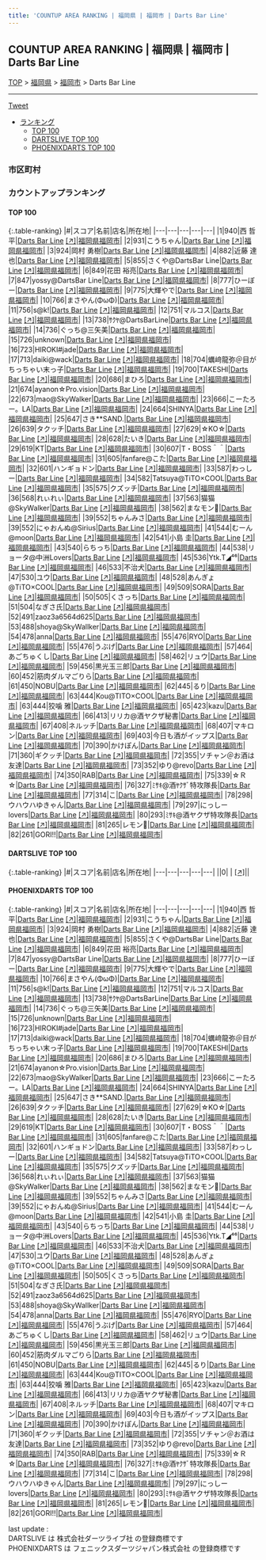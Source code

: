 ```yaml
---
title: 'COUNTUP AREA RANKING | 福岡県 | 福岡市 | Darts Bar Line'
---
```

## COUNTUP AREA RANKING | 福岡県 | 福岡市 | Darts Bar Line

[TOP](/darts/rank/) > [福岡県](/darts/rank/福岡県/) > [福岡市](/darts/rank/福岡県/福岡市/) > Darts Bar Line

___

<a href="https://twitter.com/share?ref_src=twsrc%5Etfw" data-text="COUNTUP AREA RANKING | 福岡県福岡市Darts Bar Line" class="twitter-share-button" data-hashtags="DARTSLIVE,PHOENIXDARTS,darts,ダーツ" data-show-count="false">Tweet</a>

* [ランキング](#カウントアップランキング)
    * [TOP 100](#top-100)
    * [DARTSLIVE TOP 100](#dartslive-top-100)
    * [PHOENIXDARTS TOP 100](#phoenixdarts-top-100)

### 市区町村

<ul>

</ul>

### カウントアップランキング

#### TOP 100



{:.table-ranking}
|#|スコア|名前|店名|所在地|
|---|---|---|---|---|
|1|940|<span class="rank-name-pd">西 哲平</span>|<a href="/darts/rank/shops/9472.html">Darts Bar Line</a> <a href="https://vs.phoenixdarts.com/jp/shop/shopDetailInfo/s_9472?s_seq=9472">[↗]</a>|<a href="/darts/rank/福岡県/福岡市">福岡県福岡市</a>|
|2|931|<span class="rank-name-pd">こうちゃん</span>|<a href="/darts/rank/shops/9472.html">Darts Bar Line</a> <a href="https://vs.phoenixdarts.com/jp/shop/shopDetailInfo/s_9472?s_seq=9472">[↗]</a>|<a href="/darts/rank/福岡県/福岡市">福岡県福岡市</a>|
|3|924|<span class="rank-name-pd">岡村 勇樹</span>|<a href="/darts/rank/shops/9472.html">Darts Bar Line</a> <a href="https://vs.phoenixdarts.com/jp/shop/shopDetailInfo/s_9472?s_seq=9472">[↗]</a>|<a href="/darts/rank/福岡県/福岡市">福岡県福岡市</a>|
|4|882|<span class="rank-name-pd"><span class="pro-icon-pd"></span>近藤 達也</span>|<a href="/darts/rank/shops/9472.html">Darts Bar Line</a> <a href="https://vs.phoenixdarts.com/jp/shop/shopDetailInfo/s_9472?s_seq=9472">[↗]</a>|<a href="/darts/rank/福岡県/福岡市">福岡県福岡市</a>|
|5|855|<span class="rank-name-pd">さくや@DartsBar Line</span>|<a href="/darts/rank/shops/9472.html">Darts Bar Line</a> <a href="https://vs.phoenixdarts.com/jp/shop/shopDetailInfo/s_9472?s_seq=9472">[↗]</a>|<a href="/darts/rank/福岡県/福岡市">福岡県福岡市</a>|
|6|849|<span class="rank-name-pd"><span class="pro-icon-pd"></span>花田 裕亮</span>|<a href="/darts/rank/shops/9472.html">Darts Bar Line</a> <a href="https://vs.phoenixdarts.com/jp/shop/shopDetailInfo/s_9472?s_seq=9472">[↗]</a>|<a href="/darts/rank/福岡県/福岡市">福岡県福岡市</a>|
|7|847|<span class="rank-name-pd">yossy@DartsBar Line</span>|<a href="/darts/rank/shops/9472.html">Darts Bar Line</a> <a href="https://vs.phoenixdarts.com/jp/shop/shopDetailInfo/s_9472?s_seq=9472">[↗]</a>|<a href="/darts/rank/福岡県/福岡市">福岡県福岡市</a>|
|8|777|<span class="rank-name-pd">ひーぼー</span>|<a href="/darts/rank/shops/9472.html">Darts Bar Line</a> <a href="https://vs.phoenixdarts.com/jp/shop/shopDetailInfo/s_9472?s_seq=9472">[↗]</a>|<a href="/darts/rank/福岡県/福岡市">福岡県福岡市</a>|
|9|775|<span class="rank-name-pd">大輝やで</span>|<a href="/darts/rank/shops/9472.html">Darts Bar Line</a> <a href="https://vs.phoenixdarts.com/jp/shop/shopDetailInfo/s_9472?s_seq=9472">[↗]</a>|<a href="/darts/rank/福岡県/福岡市">福岡県福岡市</a>|
|10|766|<span class="rank-name-pd">まさやん(ΦωΦ)</span>|<a href="/darts/rank/shops/9472.html">Darts Bar Line</a> <a href="https://vs.phoenixdarts.com/jp/shop/shopDetailInfo/s_9472?s_seq=9472">[↗]</a>|<a href="/darts/rank/福岡県/福岡市">福岡県福岡市</a>|
|11|756|<span class="rank-name-pd">s@k!</span>|<a href="/darts/rank/shops/9472.html">Darts Bar Line</a> <a href="https://vs.phoenixdarts.com/jp/shop/shopDetailInfo/s_9472?s_seq=9472">[↗]</a>|<a href="/darts/rank/福岡県/福岡市">福岡県福岡市</a>|
|12|751|<span class="rank-name-pd">マルコス</span>|<a href="/darts/rank/shops/9472.html">Darts Bar Line</a> <a href="https://vs.phoenixdarts.com/jp/shop/shopDetailInfo/s_9472?s_seq=9472">[↗]</a>|<a href="/darts/rank/福岡県/福岡市">福岡県福岡市</a>|
|13|738|<span class="rank-name-pd">ｻｸﾔ@DartsBarLine</span>|<a href="/darts/rank/shops/9472.html">Darts Bar Line</a> <a href="https://vs.phoenixdarts.com/jp/shop/shopDetailInfo/s_9472?s_seq=9472">[↗]</a>|<a href="/darts/rank/福岡県/福岡市">福岡県福岡市</a>|
|14|736|<span class="rank-name-pd">ぐっち@三矢美</span>|<a href="/darts/rank/shops/9472.html">Darts Bar Line</a> <a href="https://vs.phoenixdarts.com/jp/shop/shopDetailInfo/s_9472?s_seq=9472">[↗]</a>|<a href="/darts/rank/福岡県/福岡市">福岡県福岡市</a>|
|15|726|<span class="rank-name-pd">unknown</span>|<a href="/darts/rank/shops/9472.html">Darts Bar Line</a> <a href="https://vs.phoenixdarts.com/jp/shop/shopDetailInfo/s_9472?s_seq=9472">[↗]</a>|<a href="/darts/rank/福岡県/福岡市">福岡県福岡市</a>|
|16|723|<span class="rank-name-pd">HIROKI#jade</span>|<a href="/darts/rank/shops/9472.html">Darts Bar Line</a> <a href="https://vs.phoenixdarts.com/jp/shop/shopDetailInfo/s_9472?s_seq=9472">[↗]</a>|<a href="/darts/rank/福岡県/福岡市">福岡県福岡市</a>|
|17|713|<span class="rank-name-pd">daiki@wack</span>|<a href="/darts/rank/shops/9472.html">Darts Bar Line</a> <a href="https://vs.phoenixdarts.com/jp/shop/shopDetailInfo/s_9472?s_seq=9472">[↗]</a>|<a href="/darts/rank/福岡県/福岡市">福岡県福岡市</a>|
|18|704|<span class="rank-name-pd">蠣﨑龍弥＠目がちっちゃい末っ子</span>|<a href="/darts/rank/shops/9472.html">Darts Bar Line</a> <a href="https://vs.phoenixdarts.com/jp/shop/shopDetailInfo/s_9472?s_seq=9472">[↗]</a>|<a href="/darts/rank/福岡県/福岡市">福岡県福岡市</a>|
|19|700|<span class="rank-name-pd">TAKESHI</span>|<a href="/darts/rank/shops/9472.html">Darts Bar Line</a> <a href="https://vs.phoenixdarts.com/jp/shop/shopDetailInfo/s_9472?s_seq=9472">[↗]</a>|<a href="/darts/rank/福岡県/福岡市">福岡県福岡市</a>|
|20|686|<span class="rank-name-pd">まひろ</span>|<a href="/darts/rank/shops/9472.html">Darts Bar Line</a> <a href="https://vs.phoenixdarts.com/jp/shop/shopDetailInfo/s_9472?s_seq=9472">[↗]</a>|<a href="/darts/rank/福岡県/福岡市">福岡県福岡市</a>|
|21|674|<span class="rank-name-pd">ayanon☆Pro.vision</span>|<a href="/darts/rank/shops/9472.html">Darts Bar Line</a> <a href="https://vs.phoenixdarts.com/jp/shop/shopDetailInfo/s_9472?s_seq=9472">[↗]</a>|<a href="/darts/rank/福岡県/福岡市">福岡県福岡市</a>|
|22|673|<span class="rank-name-pd">mao@SkyWalker</span>|<a href="/darts/rank/shops/9472.html">Darts Bar Line</a> <a href="https://vs.phoenixdarts.com/jp/shop/shopDetailInfo/s_9472?s_seq=9472">[↗]</a>|<a href="/darts/rank/福岡県/福岡市">福岡県福岡市</a>|
|23|666|<span class="rank-name-pd">こーたろー。LA</span>|<a href="/darts/rank/shops/9472.html">Darts Bar Line</a> <a href="https://vs.phoenixdarts.com/jp/shop/shopDetailInfo/s_9472?s_seq=9472">[↗]</a>|<a href="/darts/rank/福岡県/福岡市">福岡県福岡市</a>|
|24|664|<span class="rank-name-pd">SHINYA</span>|<a href="/darts/rank/shops/9472.html">Darts Bar Line</a> <a href="https://vs.phoenixdarts.com/jp/shop/shopDetailInfo/s_9472?s_seq=9472">[↗]</a>|<a href="/darts/rank/福岡県/福岡市">福岡県福岡市</a>|
|25|647|<span class="rank-name-pd">さき**SAND.</span>|<a href="/darts/rank/shops/9472.html">Darts Bar Line</a> <a href="https://vs.phoenixdarts.com/jp/shop/shopDetailInfo/s_9472?s_seq=9472">[↗]</a>|<a href="/darts/rank/福岡県/福岡市">福岡県福岡市</a>|
|26|639|<span class="rank-name-pd">タクッチ</span>|<a href="/darts/rank/shops/9472.html">Darts Bar Line</a> <a href="https://vs.phoenixdarts.com/jp/shop/shopDetailInfo/s_9472?s_seq=9472">[↗]</a>|<a href="/darts/rank/福岡県/福岡市">福岡県福岡市</a>|
|27|629|<span class="rank-name-pd">☆KO☆</span>|<a href="/darts/rank/shops/9472.html">Darts Bar Line</a> <a href="https://vs.phoenixdarts.com/jp/shop/shopDetailInfo/s_9472?s_seq=9472">[↗]</a>|<a href="/darts/rank/福岡県/福岡市">福岡県福岡市</a>|
|28|628|<span class="rank-name-pd">たいき</span>|<a href="/darts/rank/shops/9472.html">Darts Bar Line</a> <a href="https://vs.phoenixdarts.com/jp/shop/shopDetailInfo/s_9472?s_seq=9472">[↗]</a>|<a href="/darts/rank/福岡県/福岡市">福岡県福岡市</a>|
|29|619|<span class="rank-name-pd">KT</span>|<a href="/darts/rank/shops/9472.html">Darts Bar Line</a> <a href="https://vs.phoenixdarts.com/jp/shop/shopDetailInfo/s_9472?s_seq=9472">[↗]</a>|<a href="/darts/rank/福岡県/福岡市">福岡県福岡市</a>|
|30|607|<span class="rank-name-pd">T・BOSS＾＾</span>|<a href="/darts/rank/shops/9472.html">Darts Bar Line</a> <a href="https://vs.phoenixdarts.com/jp/shop/shopDetailInfo/s_9472?s_seq=9472">[↗]</a>|<a href="/darts/rank/福岡県/福岡市">福岡県福岡市</a>|
|31|605|<span class="rank-name-pd">fanfare@こた</span>|<a href="/darts/rank/shops/9472.html">Darts Bar Line</a> <a href="https://vs.phoenixdarts.com/jp/shop/shopDetailInfo/s_9472?s_seq=9472">[↗]</a>|<a href="/darts/rank/福岡県/福岡市">福岡県福岡市</a>|
|32|601|<span class="rank-name-pd">ハンギョドン</span>|<a href="/darts/rank/shops/9472.html">Darts Bar Line</a> <a href="https://vs.phoenixdarts.com/jp/shop/shopDetailInfo/s_9472?s_seq=9472">[↗]</a>|<a href="/darts/rank/福岡県/福岡市">福岡県福岡市</a>|
|33|587|<span class="rank-name-pd">わっしー</span>|<a href="/darts/rank/shops/9472.html">Darts Bar Line</a> <a href="https://vs.phoenixdarts.com/jp/shop/shopDetailInfo/s_9472?s_seq=9472">[↗]</a>|<a href="/darts/rank/福岡県/福岡市">福岡県福岡市</a>|
|34|582|<span class="rank-name-pd">Tatsuya@TiTO×COOL</span>|<a href="/darts/rank/shops/9472.html">Darts Bar Line</a> <a href="https://vs.phoenixdarts.com/jp/shop/shopDetailInfo/s_9472?s_seq=9472">[↗]</a>|<a href="/darts/rank/福岡県/福岡市">福岡県福岡市</a>|
|35|575|<span class="rank-name-pd">クズッチ</span>|<a href="/darts/rank/shops/9472.html">Darts Bar Line</a> <a href="https://vs.phoenixdarts.com/jp/shop/shopDetailInfo/s_9472?s_seq=9472">[↗]</a>|<a href="/darts/rank/福岡県/福岡市">福岡県福岡市</a>|
|36|568|<span class="rank-name-pd">れぃれぃ</span>|<a href="/darts/rank/shops/9472.html">Darts Bar Line</a> <a href="https://vs.phoenixdarts.com/jp/shop/shopDetailInfo/s_9472?s_seq=9472">[↗]</a>|<a href="/darts/rank/福岡県/福岡市">福岡県福岡市</a>|
|37|563|<span class="rank-name-pd">猫猫@SkyWalker</span>|<a href="/darts/rank/shops/9472.html">Darts Bar Line</a> <a href="https://vs.phoenixdarts.com/jp/shop/shopDetailInfo/s_9472?s_seq=9472">[↗]</a>|<a href="/darts/rank/福岡県/福岡市">福岡県福岡市</a>|
|38|562|<span class="rank-name-pd">まなモン🐻</span>|<a href="/darts/rank/shops/9472.html">Darts Bar Line</a> <a href="https://vs.phoenixdarts.com/jp/shop/shopDetailInfo/s_9472?s_seq=9472">[↗]</a>|<a href="/darts/rank/福岡県/福岡市">福岡県福岡市</a>|
|39|552|<span class="rank-name-pd">ちゃんみさ</span>|<a href="/darts/rank/shops/9472.html">Darts Bar Line</a> <a href="https://vs.phoenixdarts.com/jp/shop/shopDetailInfo/s_9472?s_seq=9472">[↗]</a>|<a href="/darts/rank/福岡県/福岡市">福岡県福岡市</a>|
|39|552|<span class="rank-name-pd">にゃおんぬ@Sirius</span>|<a href="/darts/rank/shops/9472.html">Darts Bar Line</a> <a href="https://vs.phoenixdarts.com/jp/shop/shopDetailInfo/s_9472?s_seq=9472">[↗]</a>|<a href="/darts/rank/福岡県/福岡市">福岡県福岡市</a>|
|41|544|<span class="rank-name-pd">むーん@moon</span>|<a href="/darts/rank/shops/9472.html">Darts Bar Line</a> <a href="https://vs.phoenixdarts.com/jp/shop/shopDetailInfo/s_9472?s_seq=9472">[↗]</a>|<a href="/darts/rank/福岡県/福岡市">福岡県福岡市</a>|
|42|541|<span class="rank-name-pd"><span class="pro-icon-pd"></span>小島 圭</span>|<a href="/darts/rank/shops/9472.html">Darts Bar Line</a> <a href="https://vs.phoenixdarts.com/jp/shop/shopDetailInfo/s_9472?s_seq=9472">[↗]</a>|<a href="/darts/rank/福岡県/福岡市">福岡県福岡市</a>|
|43|540|<span class="rank-name-pd">らちっち</span>|<a href="/darts/rank/shops/9472.html">Darts Bar Line</a> <a href="https://vs.phoenixdarts.com/jp/shop/shopDetailInfo/s_9472?s_seq=9472">[↗]</a>|<a href="/darts/rank/福岡県/福岡市">福岡県福岡市</a>|
|44|538|<span class="rank-name-pd">リョータ@中洲Lovers</span>|<a href="/darts/rank/shops/9472.html">Darts Bar Line</a> <a href="https://vs.phoenixdarts.com/jp/shop/shopDetailInfo/s_9472?s_seq=9472">[↗]</a>|<a href="/darts/rank/福岡県/福岡市">福岡県福岡市</a>|
|45|536|<span class="rank-name-pd">Ytk.T◢⁴⁶</span>|<a href="/darts/rank/shops/9472.html">Darts Bar Line</a> <a href="https://vs.phoenixdarts.com/jp/shop/shopDetailInfo/s_9472?s_seq=9472">[↗]</a>|<a href="/darts/rank/福岡県/福岡市">福岡県福岡市</a>|
|46|533|<span class="rank-name-pd">不治犬</span>|<a href="/darts/rank/shops/9472.html">Darts Bar Line</a> <a href="https://vs.phoenixdarts.com/jp/shop/shopDetailInfo/s_9472?s_seq=9472">[↗]</a>|<a href="/darts/rank/福岡県/福岡市">福岡県福岡市</a>|
|47|530|<span class="rank-name-pd">ユウ</span>|<a href="/darts/rank/shops/9472.html">Darts Bar Line</a> <a href="https://vs.phoenixdarts.com/jp/shop/shopDetailInfo/s_9472?s_seq=9472">[↗]</a>|<a href="/darts/rank/福岡県/福岡市">福岡県福岡市</a>|
|48|528|<span class="rank-name-pd">あんぎょ@TiTO×COOL</span>|<a href="/darts/rank/shops/9472.html">Darts Bar Line</a> <a href="https://vs.phoenixdarts.com/jp/shop/shopDetailInfo/s_9472?s_seq=9472">[↗]</a>|<a href="/darts/rank/福岡県/福岡市">福岡県福岡市</a>|
|49|509|<span class="rank-name-pd">SORA</span>|<a href="/darts/rank/shops/9472.html">Darts Bar Line</a> <a href="https://vs.phoenixdarts.com/jp/shop/shopDetailInfo/s_9472?s_seq=9472">[↗]</a>|<a href="/darts/rank/福岡県/福岡市">福岡県福岡市</a>|
|50|505|<span class="rank-name-pd">くさっち</span>|<a href="/darts/rank/shops/9472.html">Darts Bar Line</a> <a href="https://vs.phoenixdarts.com/jp/shop/shopDetailInfo/s_9472?s_seq=9472">[↗]</a>|<a href="/darts/rank/福岡県/福岡市">福岡県福岡市</a>|
|51|504|<span class="rank-name-pd">なぎさ氏</span>|<a href="/darts/rank/shops/9472.html">Darts Bar Line</a> <a href="https://vs.phoenixdarts.com/jp/shop/shopDetailInfo/s_9472?s_seq=9472">[↗]</a>|<a href="/darts/rank/福岡県/福岡市">福岡県福岡市</a>|
|52|491|<span class="rank-name-pd">zaoz3a6564d625</span>|<a href="/darts/rank/shops/9472.html">Darts Bar Line</a> <a href="https://vs.phoenixdarts.com/jp/shop/shopDetailInfo/s_9472?s_seq=9472">[↗]</a>|<a href="/darts/rank/福岡県/福岡市">福岡県福岡市</a>|
|53|488|<span class="rank-name-pd">shoya@SkyWallker</span>|<a href="/darts/rank/shops/9472.html">Darts Bar Line</a> <a href="https://vs.phoenixdarts.com/jp/shop/shopDetailInfo/s_9472?s_seq=9472">[↗]</a>|<a href="/darts/rank/福岡県/福岡市">福岡県福岡市</a>|
|54|478|<span class="rank-name-pd">anna</span>|<a href="/darts/rank/shops/9472.html">Darts Bar Line</a> <a href="https://vs.phoenixdarts.com/jp/shop/shopDetailInfo/s_9472?s_seq=9472">[↗]</a>|<a href="/darts/rank/福岡県/福岡市">福岡県福岡市</a>|
|55|476|<span class="rank-name-pd">RYO</span>|<a href="/darts/rank/shops/9472.html">Darts Bar Line</a> <a href="https://vs.phoenixdarts.com/jp/shop/shopDetailInfo/s_9472?s_seq=9472">[↗]</a>|<a href="/darts/rank/福岡県/福岡市">福岡県福岡市</a>|
|55|476|<span class="rank-name-pd">うぶげ</span>|<a href="/darts/rank/shops/9472.html">Darts Bar Line</a> <a href="https://vs.phoenixdarts.com/jp/shop/shopDetailInfo/s_9472?s_seq=9472">[↗]</a>|<a href="/darts/rank/福岡県/福岡市">福岡県福岡市</a>|
|57|464|<span class="rank-name-pd">あごちゅくし</span>|<a href="/darts/rank/shops/9472.html">Darts Bar Line</a> <a href="https://vs.phoenixdarts.com/jp/shop/shopDetailInfo/s_9472?s_seq=9472">[↗]</a>|<a href="/darts/rank/福岡県/福岡市">福岡県福岡市</a>|
|58|462|<span class="rank-name-pd">リュウ</span>|<a href="/darts/rank/shops/9472.html">Darts Bar Line</a> <a href="https://vs.phoenixdarts.com/jp/shop/shopDetailInfo/s_9472?s_seq=9472">[↗]</a>|<a href="/darts/rank/福岡県/福岡市">福岡県福岡市</a>|
|59|456|<span class="rank-name-pd">黒光玉三郎</span>|<a href="/darts/rank/shops/9472.html">Darts Bar Line</a> <a href="https://vs.phoenixdarts.com/jp/shop/shopDetailInfo/s_9472?s_seq=9472">[↗]</a>|<a href="/darts/rank/福岡県/福岡市">福岡県福岡市</a>|
|60|452|<span class="rank-name-pd">筋肉ダルマごりら</span>|<a href="/darts/rank/shops/9472.html">Darts Bar Line</a> <a href="https://vs.phoenixdarts.com/jp/shop/shopDetailInfo/s_9472?s_seq=9472">[↗]</a>|<a href="/darts/rank/福岡県/福岡市">福岡県福岡市</a>|
|61|450|<span class="rank-name-pd">NOBU</span>|<a href="/darts/rank/shops/9472.html">Darts Bar Line</a> <a href="https://vs.phoenixdarts.com/jp/shop/shopDetailInfo/s_9472?s_seq=9472">[↗]</a>|<a href="/darts/rank/福岡県/福岡市">福岡県福岡市</a>|
|62|445|<span class="rank-name-pd">るり</span>|<a href="/darts/rank/shops/9472.html">Darts Bar Line</a> <a href="https://vs.phoenixdarts.com/jp/shop/shopDetailInfo/s_9472?s_seq=9472">[↗]</a>|<a href="/darts/rank/福岡県/福岡市">福岡県福岡市</a>|
|63|444|<span class="rank-name-pd">Kou@TITO‪‪‪‪‬×COOL</span>|<a href="/darts/rank/shops/9472.html">Darts Bar Line</a> <a href="https://vs.phoenixdarts.com/jp/shop/shopDetailInfo/s_9472?s_seq=9472">[↗]</a>|<a href="/darts/rank/福岡県/福岡市">福岡県福岡市</a>|
|63|444|<span class="rank-name-pd">狡噛 雅</span>|<a href="/darts/rank/shops/9472.html">Darts Bar Line</a> <a href="https://vs.phoenixdarts.com/jp/shop/shopDetailInfo/s_9472?s_seq=9472">[↗]</a>|<a href="/darts/rank/福岡県/福岡市">福岡県福岡市</a>|
|65|423|<span class="rank-name-pd">kazu</span>|<a href="/darts/rank/shops/9472.html">Darts Bar Line</a> <a href="https://vs.phoenixdarts.com/jp/shop/shopDetailInfo/s_9472?s_seq=9472">[↗]</a>|<a href="/darts/rank/福岡県/福岡市">福岡県福岡市</a>|
|66|413|<span class="rank-name-pd">リリカ@酒ヤクザ秘書</span>|<a href="/darts/rank/shops/9472.html">Darts Bar Line</a> <a href="https://vs.phoenixdarts.com/jp/shop/shopDetailInfo/s_9472?s_seq=9472">[↗]</a>|<a href="/darts/rank/福岡県/福岡市">福岡県福岡市</a>|
|67|408|<span class="rank-name-pd">ネルッチ</span>|<a href="/darts/rank/shops/9472.html">Darts Bar Line</a> <a href="https://vs.phoenixdarts.com/jp/shop/shopDetailInfo/s_9472?s_seq=9472">[↗]</a>|<a href="/darts/rank/福岡県/福岡市">福岡県福岡市</a>|
|68|407|<span class="rank-name-pd">マキロン</span>|<a href="/darts/rank/shops/9472.html">Darts Bar Line</a> <a href="https://vs.phoenixdarts.com/jp/shop/shopDetailInfo/s_9472?s_seq=9472">[↗]</a>|<a href="/darts/rank/福岡県/福岡市">福岡県福岡市</a>|
|69|403|<span class="rank-name-pd">今日も酒がイップス</span>|<a href="/darts/rank/shops/9472.html">Darts Bar Line</a> <a href="https://vs.phoenixdarts.com/jp/shop/shopDetailInfo/s_9472?s_seq=9472">[↗]</a>|<a href="/darts/rank/福岡県/福岡市">福岡県福岡市</a>|
|70|390|<span class="rank-name-pd">かけぽん</span>|<a href="/darts/rank/shops/9472.html">Darts Bar Line</a> <a href="https://vs.phoenixdarts.com/jp/shop/shopDetailInfo/s_9472?s_seq=9472">[↗]</a>|<a href="/darts/rank/福岡県/福岡市">福岡県福岡市</a>|
|71|360|<span class="rank-name-pd">ギクッチ</span>|<a href="/darts/rank/shops/9472.html">Darts Bar Line</a> <a href="https://vs.phoenixdarts.com/jp/shop/shopDetailInfo/s_9472?s_seq=9472">[↗]</a>|<a href="/darts/rank/福岡県/福岡市">福岡県福岡市</a>|
|72|355|<span class="rank-name-pd">ソチャン＠お酒は友達</span>|<a href="/darts/rank/shops/9472.html">Darts Bar Line</a> <a href="https://vs.phoenixdarts.com/jp/shop/shopDetailInfo/s_9472?s_seq=9472">[↗]</a>|<a href="/darts/rank/福岡県/福岡市">福岡県福岡市</a>|
|73|352|<span class="rank-name-pd">ゆり@revo</span>|<a href="/darts/rank/shops/9472.html">Darts Bar Line</a> <a href="https://vs.phoenixdarts.com/jp/shop/shopDetailInfo/s_9472?s_seq=9472">[↗]</a>|<a href="/darts/rank/福岡県/福岡市">福岡県福岡市</a>|
|74|350|<span class="rank-name-pd">RAB</span>|<a href="/darts/rank/shops/9472.html">Darts Bar Line</a> <a href="https://vs.phoenixdarts.com/jp/shop/shopDetailInfo/s_9472?s_seq=9472">[↗]</a>|<a href="/darts/rank/福岡県/福岡市">福岡県福岡市</a>|
|75|339|<span class="rank-name-pd">☆Ｒ☆</span>|<a href="/darts/rank/shops/9472.html">Darts Bar Line</a> <a href="https://vs.phoenixdarts.com/jp/shop/shopDetailInfo/s_9472?s_seq=9472">[↗]</a>|<a href="/darts/rank/福岡県/福岡市">福岡県福岡市</a>|
|76|327|<span class="rank-name-pd">ﾐｻｷ@酒ﾔｸｻﾞ特攻隊長</span>|<a href="/darts/rank/shops/9472.html">Darts Bar Line</a> <a href="https://vs.phoenixdarts.com/jp/shop/shopDetailInfo/s_9472?s_seq=9472">[↗]</a>|<a href="/darts/rank/福岡県/福岡市">福岡県福岡市</a>|
|77|314|<span class="rank-name-pd">こ</span>|<a href="/darts/rank/shops/9472.html">Darts Bar Line</a> <a href="https://vs.phoenixdarts.com/jp/shop/shopDetailInfo/s_9472?s_seq=9472">[↗]</a>|<a href="/darts/rank/福岡県/福岡市">福岡県福岡市</a>|
|78|298|<span class="rank-name-pd">ウハウハゆきゃん</span>|<a href="/darts/rank/shops/9472.html">Darts Bar Line</a> <a href="https://vs.phoenixdarts.com/jp/shop/shopDetailInfo/s_9472?s_seq=9472">[↗]</a>|<a href="/darts/rank/福岡県/福岡市">福岡県福岡市</a>|
|79|297|<span class="rank-name-pd">にっしー lovers</span>|<a href="/darts/rank/shops/9472.html">Darts Bar Line</a> <a href="https://vs.phoenixdarts.com/jp/shop/shopDetailInfo/s_9472?s_seq=9472">[↗]</a>|<a href="/darts/rank/福岡県/福岡市">福岡県福岡市</a>|
|80|293|<span class="rank-name-pd">ﾐｻｷ@酒ヤクザ特攻隊長</span>|<a href="/darts/rank/shops/9472.html">Darts Bar Line</a> <a href="https://vs.phoenixdarts.com/jp/shop/shopDetailInfo/s_9472?s_seq=9472">[↗]</a>|<a href="/darts/rank/福岡県/福岡市">福岡県福岡市</a>|
|81|265|<span class="rank-name-pd">レモン🍋</span>|<a href="/darts/rank/shops/9472.html">Darts Bar Line</a> <a href="https://vs.phoenixdarts.com/jp/shop/shopDetailInfo/s_9472?s_seq=9472">[↗]</a>|<a href="/darts/rank/福岡県/福岡市">福岡県福岡市</a>|
|82|261|<span class="rank-name-pd">GORI!!</span>|<a href="/darts/rank/shops/9472.html">Darts Bar Line</a> <a href="https://vs.phoenixdarts.com/jp/shop/shopDetailInfo/s_9472?s_seq=9472">[↗]</a>|<a href="/darts/rank/福岡県/福岡市">福岡県福岡市</a>|


#### DARTSLIVE TOP 100



{:.table-ranking}
|#|スコア|名前|店名|所在地|
|---|---|---|---|---|
||0|<span class="rank-name-dl"> </span>|<a href="/darts/rank/shops/.html"></a> <a href="">[↗]</a>|<a href="/darts/rank//"></a>|


#### PHOENIXDARTS TOP 100



{:.table-ranking}
|#|スコア|名前|店名|所在地|
|---|---|---|---|---|
|1|940|<span class="rank-name-pd">西 哲平</span>|<a href="/darts/rank/shops/9472.html">Darts Bar Line</a> <a href="https://vs.phoenixdarts.com/jp/shop/shopDetailInfo/s_9472?s_seq=9472">[↗]</a>|<a href="/darts/rank/福岡県/福岡市">福岡県福岡市</a>|
|2|931|<span class="rank-name-pd">こうちゃん</span>|<a href="/darts/rank/shops/9472.html">Darts Bar Line</a> <a href="https://vs.phoenixdarts.com/jp/shop/shopDetailInfo/s_9472?s_seq=9472">[↗]</a>|<a href="/darts/rank/福岡県/福岡市">福岡県福岡市</a>|
|3|924|<span class="rank-name-pd">岡村 勇樹</span>|<a href="/darts/rank/shops/9472.html">Darts Bar Line</a> <a href="https://vs.phoenixdarts.com/jp/shop/shopDetailInfo/s_9472?s_seq=9472">[↗]</a>|<a href="/darts/rank/福岡県/福岡市">福岡県福岡市</a>|
|4|882|<span class="rank-name-pd"><span class="pro-icon-pd"></span>近藤 達也</span>|<a href="/darts/rank/shops/9472.html">Darts Bar Line</a> <a href="https://vs.phoenixdarts.com/jp/shop/shopDetailInfo/s_9472?s_seq=9472">[↗]</a>|<a href="/darts/rank/福岡県/福岡市">福岡県福岡市</a>|
|5|855|<span class="rank-name-pd">さくや@DartsBar Line</span>|<a href="/darts/rank/shops/9472.html">Darts Bar Line</a> <a href="https://vs.phoenixdarts.com/jp/shop/shopDetailInfo/s_9472?s_seq=9472">[↗]</a>|<a href="/darts/rank/福岡県/福岡市">福岡県福岡市</a>|
|6|849|<span class="rank-name-pd"><span class="pro-icon-pd"></span>花田 裕亮</span>|<a href="/darts/rank/shops/9472.html">Darts Bar Line</a> <a href="https://vs.phoenixdarts.com/jp/shop/shopDetailInfo/s_9472?s_seq=9472">[↗]</a>|<a href="/darts/rank/福岡県/福岡市">福岡県福岡市</a>|
|7|847|<span class="rank-name-pd">yossy@DartsBar Line</span>|<a href="/darts/rank/shops/9472.html">Darts Bar Line</a> <a href="https://vs.phoenixdarts.com/jp/shop/shopDetailInfo/s_9472?s_seq=9472">[↗]</a>|<a href="/darts/rank/福岡県/福岡市">福岡県福岡市</a>|
|8|777|<span class="rank-name-pd">ひーぼー</span>|<a href="/darts/rank/shops/9472.html">Darts Bar Line</a> <a href="https://vs.phoenixdarts.com/jp/shop/shopDetailInfo/s_9472?s_seq=9472">[↗]</a>|<a href="/darts/rank/福岡県/福岡市">福岡県福岡市</a>|
|9|775|<span class="rank-name-pd">大輝やで</span>|<a href="/darts/rank/shops/9472.html">Darts Bar Line</a> <a href="https://vs.phoenixdarts.com/jp/shop/shopDetailInfo/s_9472?s_seq=9472">[↗]</a>|<a href="/darts/rank/福岡県/福岡市">福岡県福岡市</a>|
|10|766|<span class="rank-name-pd">まさやん(ΦωΦ)</span>|<a href="/darts/rank/shops/9472.html">Darts Bar Line</a> <a href="https://vs.phoenixdarts.com/jp/shop/shopDetailInfo/s_9472?s_seq=9472">[↗]</a>|<a href="/darts/rank/福岡県/福岡市">福岡県福岡市</a>|
|11|756|<span class="rank-name-pd">s@k!</span>|<a href="/darts/rank/shops/9472.html">Darts Bar Line</a> <a href="https://vs.phoenixdarts.com/jp/shop/shopDetailInfo/s_9472?s_seq=9472">[↗]</a>|<a href="/darts/rank/福岡県/福岡市">福岡県福岡市</a>|
|12|751|<span class="rank-name-pd">マルコス</span>|<a href="/darts/rank/shops/9472.html">Darts Bar Line</a> <a href="https://vs.phoenixdarts.com/jp/shop/shopDetailInfo/s_9472?s_seq=9472">[↗]</a>|<a href="/darts/rank/福岡県/福岡市">福岡県福岡市</a>|
|13|738|<span class="rank-name-pd">ｻｸﾔ@DartsBarLine</span>|<a href="/darts/rank/shops/9472.html">Darts Bar Line</a> <a href="https://vs.phoenixdarts.com/jp/shop/shopDetailInfo/s_9472?s_seq=9472">[↗]</a>|<a href="/darts/rank/福岡県/福岡市">福岡県福岡市</a>|
|14|736|<span class="rank-name-pd">ぐっち@三矢美</span>|<a href="/darts/rank/shops/9472.html">Darts Bar Line</a> <a href="https://vs.phoenixdarts.com/jp/shop/shopDetailInfo/s_9472?s_seq=9472">[↗]</a>|<a href="/darts/rank/福岡県/福岡市">福岡県福岡市</a>|
|15|726|<span class="rank-name-pd">unknown</span>|<a href="/darts/rank/shops/9472.html">Darts Bar Line</a> <a href="https://vs.phoenixdarts.com/jp/shop/shopDetailInfo/s_9472?s_seq=9472">[↗]</a>|<a href="/darts/rank/福岡県/福岡市">福岡県福岡市</a>|
|16|723|<span class="rank-name-pd">HIROKI#jade</span>|<a href="/darts/rank/shops/9472.html">Darts Bar Line</a> <a href="https://vs.phoenixdarts.com/jp/shop/shopDetailInfo/s_9472?s_seq=9472">[↗]</a>|<a href="/darts/rank/福岡県/福岡市">福岡県福岡市</a>|
|17|713|<span class="rank-name-pd">daiki@wack</span>|<a href="/darts/rank/shops/9472.html">Darts Bar Line</a> <a href="https://vs.phoenixdarts.com/jp/shop/shopDetailInfo/s_9472?s_seq=9472">[↗]</a>|<a href="/darts/rank/福岡県/福岡市">福岡県福岡市</a>|
|18|704|<span class="rank-name-pd">蠣﨑龍弥＠目がちっちゃい末っ子</span>|<a href="/darts/rank/shops/9472.html">Darts Bar Line</a> <a href="https://vs.phoenixdarts.com/jp/shop/shopDetailInfo/s_9472?s_seq=9472">[↗]</a>|<a href="/darts/rank/福岡県/福岡市">福岡県福岡市</a>|
|19|700|<span class="rank-name-pd">TAKESHI</span>|<a href="/darts/rank/shops/9472.html">Darts Bar Line</a> <a href="https://vs.phoenixdarts.com/jp/shop/shopDetailInfo/s_9472?s_seq=9472">[↗]</a>|<a href="/darts/rank/福岡県/福岡市">福岡県福岡市</a>|
|20|686|<span class="rank-name-pd">まひろ</span>|<a href="/darts/rank/shops/9472.html">Darts Bar Line</a> <a href="https://vs.phoenixdarts.com/jp/shop/shopDetailInfo/s_9472?s_seq=9472">[↗]</a>|<a href="/darts/rank/福岡県/福岡市">福岡県福岡市</a>|
|21|674|<span class="rank-name-pd">ayanon☆Pro.vision</span>|<a href="/darts/rank/shops/9472.html">Darts Bar Line</a> <a href="https://vs.phoenixdarts.com/jp/shop/shopDetailInfo/s_9472?s_seq=9472">[↗]</a>|<a href="/darts/rank/福岡県/福岡市">福岡県福岡市</a>|
|22|673|<span class="rank-name-pd">mao@SkyWalker</span>|<a href="/darts/rank/shops/9472.html">Darts Bar Line</a> <a href="https://vs.phoenixdarts.com/jp/shop/shopDetailInfo/s_9472?s_seq=9472">[↗]</a>|<a href="/darts/rank/福岡県/福岡市">福岡県福岡市</a>|
|23|666|<span class="rank-name-pd">こーたろー。LA</span>|<a href="/darts/rank/shops/9472.html">Darts Bar Line</a> <a href="https://vs.phoenixdarts.com/jp/shop/shopDetailInfo/s_9472?s_seq=9472">[↗]</a>|<a href="/darts/rank/福岡県/福岡市">福岡県福岡市</a>|
|24|664|<span class="rank-name-pd">SHINYA</span>|<a href="/darts/rank/shops/9472.html">Darts Bar Line</a> <a href="https://vs.phoenixdarts.com/jp/shop/shopDetailInfo/s_9472?s_seq=9472">[↗]</a>|<a href="/darts/rank/福岡県/福岡市">福岡県福岡市</a>|
|25|647|<span class="rank-name-pd">さき**SAND.</span>|<a href="/darts/rank/shops/9472.html">Darts Bar Line</a> <a href="https://vs.phoenixdarts.com/jp/shop/shopDetailInfo/s_9472?s_seq=9472">[↗]</a>|<a href="/darts/rank/福岡県/福岡市">福岡県福岡市</a>|
|26|639|<span class="rank-name-pd">タクッチ</span>|<a href="/darts/rank/shops/9472.html">Darts Bar Line</a> <a href="https://vs.phoenixdarts.com/jp/shop/shopDetailInfo/s_9472?s_seq=9472">[↗]</a>|<a href="/darts/rank/福岡県/福岡市">福岡県福岡市</a>|
|27|629|<span class="rank-name-pd">☆KO☆</span>|<a href="/darts/rank/shops/9472.html">Darts Bar Line</a> <a href="https://vs.phoenixdarts.com/jp/shop/shopDetailInfo/s_9472?s_seq=9472">[↗]</a>|<a href="/darts/rank/福岡県/福岡市">福岡県福岡市</a>|
|28|628|<span class="rank-name-pd">たいき</span>|<a href="/darts/rank/shops/9472.html">Darts Bar Line</a> <a href="https://vs.phoenixdarts.com/jp/shop/shopDetailInfo/s_9472?s_seq=9472">[↗]</a>|<a href="/darts/rank/福岡県/福岡市">福岡県福岡市</a>|
|29|619|<span class="rank-name-pd">KT</span>|<a href="/darts/rank/shops/9472.html">Darts Bar Line</a> <a href="https://vs.phoenixdarts.com/jp/shop/shopDetailInfo/s_9472?s_seq=9472">[↗]</a>|<a href="/darts/rank/福岡県/福岡市">福岡県福岡市</a>|
|30|607|<span class="rank-name-pd">T・BOSS＾＾</span>|<a href="/darts/rank/shops/9472.html">Darts Bar Line</a> <a href="https://vs.phoenixdarts.com/jp/shop/shopDetailInfo/s_9472?s_seq=9472">[↗]</a>|<a href="/darts/rank/福岡県/福岡市">福岡県福岡市</a>|
|31|605|<span class="rank-name-pd">fanfare@こた</span>|<a href="/darts/rank/shops/9472.html">Darts Bar Line</a> <a href="https://vs.phoenixdarts.com/jp/shop/shopDetailInfo/s_9472?s_seq=9472">[↗]</a>|<a href="/darts/rank/福岡県/福岡市">福岡県福岡市</a>|
|32|601|<span class="rank-name-pd">ハンギョドン</span>|<a href="/darts/rank/shops/9472.html">Darts Bar Line</a> <a href="https://vs.phoenixdarts.com/jp/shop/shopDetailInfo/s_9472?s_seq=9472">[↗]</a>|<a href="/darts/rank/福岡県/福岡市">福岡県福岡市</a>|
|33|587|<span class="rank-name-pd">わっしー</span>|<a href="/darts/rank/shops/9472.html">Darts Bar Line</a> <a href="https://vs.phoenixdarts.com/jp/shop/shopDetailInfo/s_9472?s_seq=9472">[↗]</a>|<a href="/darts/rank/福岡県/福岡市">福岡県福岡市</a>|
|34|582|<span class="rank-name-pd">Tatsuya@TiTO×COOL</span>|<a href="/darts/rank/shops/9472.html">Darts Bar Line</a> <a href="https://vs.phoenixdarts.com/jp/shop/shopDetailInfo/s_9472?s_seq=9472">[↗]</a>|<a href="/darts/rank/福岡県/福岡市">福岡県福岡市</a>|
|35|575|<span class="rank-name-pd">クズッチ</span>|<a href="/darts/rank/shops/9472.html">Darts Bar Line</a> <a href="https://vs.phoenixdarts.com/jp/shop/shopDetailInfo/s_9472?s_seq=9472">[↗]</a>|<a href="/darts/rank/福岡県/福岡市">福岡県福岡市</a>|
|36|568|<span class="rank-name-pd">れぃれぃ</span>|<a href="/darts/rank/shops/9472.html">Darts Bar Line</a> <a href="https://vs.phoenixdarts.com/jp/shop/shopDetailInfo/s_9472?s_seq=9472">[↗]</a>|<a href="/darts/rank/福岡県/福岡市">福岡県福岡市</a>|
|37|563|<span class="rank-name-pd">猫猫@SkyWalker</span>|<a href="/darts/rank/shops/9472.html">Darts Bar Line</a> <a href="https://vs.phoenixdarts.com/jp/shop/shopDetailInfo/s_9472?s_seq=9472">[↗]</a>|<a href="/darts/rank/福岡県/福岡市">福岡県福岡市</a>|
|38|562|<span class="rank-name-pd">まなモン🐻</span>|<a href="/darts/rank/shops/9472.html">Darts Bar Line</a> <a href="https://vs.phoenixdarts.com/jp/shop/shopDetailInfo/s_9472?s_seq=9472">[↗]</a>|<a href="/darts/rank/福岡県/福岡市">福岡県福岡市</a>|
|39|552|<span class="rank-name-pd">ちゃんみさ</span>|<a href="/darts/rank/shops/9472.html">Darts Bar Line</a> <a href="https://vs.phoenixdarts.com/jp/shop/shopDetailInfo/s_9472?s_seq=9472">[↗]</a>|<a href="/darts/rank/福岡県/福岡市">福岡県福岡市</a>|
|39|552|<span class="rank-name-pd">にゃおんぬ@Sirius</span>|<a href="/darts/rank/shops/9472.html">Darts Bar Line</a> <a href="https://vs.phoenixdarts.com/jp/shop/shopDetailInfo/s_9472?s_seq=9472">[↗]</a>|<a href="/darts/rank/福岡県/福岡市">福岡県福岡市</a>|
|41|544|<span class="rank-name-pd">むーん@moon</span>|<a href="/darts/rank/shops/9472.html">Darts Bar Line</a> <a href="https://vs.phoenixdarts.com/jp/shop/shopDetailInfo/s_9472?s_seq=9472">[↗]</a>|<a href="/darts/rank/福岡県/福岡市">福岡県福岡市</a>|
|42|541|<span class="rank-name-pd"><span class="pro-icon-pd"></span>小島 圭</span>|<a href="/darts/rank/shops/9472.html">Darts Bar Line</a> <a href="https://vs.phoenixdarts.com/jp/shop/shopDetailInfo/s_9472?s_seq=9472">[↗]</a>|<a href="/darts/rank/福岡県/福岡市">福岡県福岡市</a>|
|43|540|<span class="rank-name-pd">らちっち</span>|<a href="/darts/rank/shops/9472.html">Darts Bar Line</a> <a href="https://vs.phoenixdarts.com/jp/shop/shopDetailInfo/s_9472?s_seq=9472">[↗]</a>|<a href="/darts/rank/福岡県/福岡市">福岡県福岡市</a>|
|44|538|<span class="rank-name-pd">リョータ@中洲Lovers</span>|<a href="/darts/rank/shops/9472.html">Darts Bar Line</a> <a href="https://vs.phoenixdarts.com/jp/shop/shopDetailInfo/s_9472?s_seq=9472">[↗]</a>|<a href="/darts/rank/福岡県/福岡市">福岡県福岡市</a>|
|45|536|<span class="rank-name-pd">Ytk.T◢⁴⁶</span>|<a href="/darts/rank/shops/9472.html">Darts Bar Line</a> <a href="https://vs.phoenixdarts.com/jp/shop/shopDetailInfo/s_9472?s_seq=9472">[↗]</a>|<a href="/darts/rank/福岡県/福岡市">福岡県福岡市</a>|
|46|533|<span class="rank-name-pd">不治犬</span>|<a href="/darts/rank/shops/9472.html">Darts Bar Line</a> <a href="https://vs.phoenixdarts.com/jp/shop/shopDetailInfo/s_9472?s_seq=9472">[↗]</a>|<a href="/darts/rank/福岡県/福岡市">福岡県福岡市</a>|
|47|530|<span class="rank-name-pd">ユウ</span>|<a href="/darts/rank/shops/9472.html">Darts Bar Line</a> <a href="https://vs.phoenixdarts.com/jp/shop/shopDetailInfo/s_9472?s_seq=9472">[↗]</a>|<a href="/darts/rank/福岡県/福岡市">福岡県福岡市</a>|
|48|528|<span class="rank-name-pd">あんぎょ@TiTO×COOL</span>|<a href="/darts/rank/shops/9472.html">Darts Bar Line</a> <a href="https://vs.phoenixdarts.com/jp/shop/shopDetailInfo/s_9472?s_seq=9472">[↗]</a>|<a href="/darts/rank/福岡県/福岡市">福岡県福岡市</a>|
|49|509|<span class="rank-name-pd">SORA</span>|<a href="/darts/rank/shops/9472.html">Darts Bar Line</a> <a href="https://vs.phoenixdarts.com/jp/shop/shopDetailInfo/s_9472?s_seq=9472">[↗]</a>|<a href="/darts/rank/福岡県/福岡市">福岡県福岡市</a>|
|50|505|<span class="rank-name-pd">くさっち</span>|<a href="/darts/rank/shops/9472.html">Darts Bar Line</a> <a href="https://vs.phoenixdarts.com/jp/shop/shopDetailInfo/s_9472?s_seq=9472">[↗]</a>|<a href="/darts/rank/福岡県/福岡市">福岡県福岡市</a>|
|51|504|<span class="rank-name-pd">なぎさ氏</span>|<a href="/darts/rank/shops/9472.html">Darts Bar Line</a> <a href="https://vs.phoenixdarts.com/jp/shop/shopDetailInfo/s_9472?s_seq=9472">[↗]</a>|<a href="/darts/rank/福岡県/福岡市">福岡県福岡市</a>|
|52|491|<span class="rank-name-pd">zaoz3a6564d625</span>|<a href="/darts/rank/shops/9472.html">Darts Bar Line</a> <a href="https://vs.phoenixdarts.com/jp/shop/shopDetailInfo/s_9472?s_seq=9472">[↗]</a>|<a href="/darts/rank/福岡県/福岡市">福岡県福岡市</a>|
|53|488|<span class="rank-name-pd">shoya@SkyWallker</span>|<a href="/darts/rank/shops/9472.html">Darts Bar Line</a> <a href="https://vs.phoenixdarts.com/jp/shop/shopDetailInfo/s_9472?s_seq=9472">[↗]</a>|<a href="/darts/rank/福岡県/福岡市">福岡県福岡市</a>|
|54|478|<span class="rank-name-pd">anna</span>|<a href="/darts/rank/shops/9472.html">Darts Bar Line</a> <a href="https://vs.phoenixdarts.com/jp/shop/shopDetailInfo/s_9472?s_seq=9472">[↗]</a>|<a href="/darts/rank/福岡県/福岡市">福岡県福岡市</a>|
|55|476|<span class="rank-name-pd">RYO</span>|<a href="/darts/rank/shops/9472.html">Darts Bar Line</a> <a href="https://vs.phoenixdarts.com/jp/shop/shopDetailInfo/s_9472?s_seq=9472">[↗]</a>|<a href="/darts/rank/福岡県/福岡市">福岡県福岡市</a>|
|55|476|<span class="rank-name-pd">うぶげ</span>|<a href="/darts/rank/shops/9472.html">Darts Bar Line</a> <a href="https://vs.phoenixdarts.com/jp/shop/shopDetailInfo/s_9472?s_seq=9472">[↗]</a>|<a href="/darts/rank/福岡県/福岡市">福岡県福岡市</a>|
|57|464|<span class="rank-name-pd">あごちゅくし</span>|<a href="/darts/rank/shops/9472.html">Darts Bar Line</a> <a href="https://vs.phoenixdarts.com/jp/shop/shopDetailInfo/s_9472?s_seq=9472">[↗]</a>|<a href="/darts/rank/福岡県/福岡市">福岡県福岡市</a>|
|58|462|<span class="rank-name-pd">リュウ</span>|<a href="/darts/rank/shops/9472.html">Darts Bar Line</a> <a href="https://vs.phoenixdarts.com/jp/shop/shopDetailInfo/s_9472?s_seq=9472">[↗]</a>|<a href="/darts/rank/福岡県/福岡市">福岡県福岡市</a>|
|59|456|<span class="rank-name-pd">黒光玉三郎</span>|<a href="/darts/rank/shops/9472.html">Darts Bar Line</a> <a href="https://vs.phoenixdarts.com/jp/shop/shopDetailInfo/s_9472?s_seq=9472">[↗]</a>|<a href="/darts/rank/福岡県/福岡市">福岡県福岡市</a>|
|60|452|<span class="rank-name-pd">筋肉ダルマごりら</span>|<a href="/darts/rank/shops/9472.html">Darts Bar Line</a> <a href="https://vs.phoenixdarts.com/jp/shop/shopDetailInfo/s_9472?s_seq=9472">[↗]</a>|<a href="/darts/rank/福岡県/福岡市">福岡県福岡市</a>|
|61|450|<span class="rank-name-pd">NOBU</span>|<a href="/darts/rank/shops/9472.html">Darts Bar Line</a> <a href="https://vs.phoenixdarts.com/jp/shop/shopDetailInfo/s_9472?s_seq=9472">[↗]</a>|<a href="/darts/rank/福岡県/福岡市">福岡県福岡市</a>|
|62|445|<span class="rank-name-pd">るり</span>|<a href="/darts/rank/shops/9472.html">Darts Bar Line</a> <a href="https://vs.phoenixdarts.com/jp/shop/shopDetailInfo/s_9472?s_seq=9472">[↗]</a>|<a href="/darts/rank/福岡県/福岡市">福岡県福岡市</a>|
|63|444|<span class="rank-name-pd">Kou@TITO‪‪‪‪‬×COOL</span>|<a href="/darts/rank/shops/9472.html">Darts Bar Line</a> <a href="https://vs.phoenixdarts.com/jp/shop/shopDetailInfo/s_9472?s_seq=9472">[↗]</a>|<a href="/darts/rank/福岡県/福岡市">福岡県福岡市</a>|
|63|444|<span class="rank-name-pd">狡噛 雅</span>|<a href="/darts/rank/shops/9472.html">Darts Bar Line</a> <a href="https://vs.phoenixdarts.com/jp/shop/shopDetailInfo/s_9472?s_seq=9472">[↗]</a>|<a href="/darts/rank/福岡県/福岡市">福岡県福岡市</a>|
|65|423|<span class="rank-name-pd">kazu</span>|<a href="/darts/rank/shops/9472.html">Darts Bar Line</a> <a href="https://vs.phoenixdarts.com/jp/shop/shopDetailInfo/s_9472?s_seq=9472">[↗]</a>|<a href="/darts/rank/福岡県/福岡市">福岡県福岡市</a>|
|66|413|<span class="rank-name-pd">リリカ@酒ヤクザ秘書</span>|<a href="/darts/rank/shops/9472.html">Darts Bar Line</a> <a href="https://vs.phoenixdarts.com/jp/shop/shopDetailInfo/s_9472?s_seq=9472">[↗]</a>|<a href="/darts/rank/福岡県/福岡市">福岡県福岡市</a>|
|67|408|<span class="rank-name-pd">ネルッチ</span>|<a href="/darts/rank/shops/9472.html">Darts Bar Line</a> <a href="https://vs.phoenixdarts.com/jp/shop/shopDetailInfo/s_9472?s_seq=9472">[↗]</a>|<a href="/darts/rank/福岡県/福岡市">福岡県福岡市</a>|
|68|407|<span class="rank-name-pd">マキロン</span>|<a href="/darts/rank/shops/9472.html">Darts Bar Line</a> <a href="https://vs.phoenixdarts.com/jp/shop/shopDetailInfo/s_9472?s_seq=9472">[↗]</a>|<a href="/darts/rank/福岡県/福岡市">福岡県福岡市</a>|
|69|403|<span class="rank-name-pd">今日も酒がイップス</span>|<a href="/darts/rank/shops/9472.html">Darts Bar Line</a> <a href="https://vs.phoenixdarts.com/jp/shop/shopDetailInfo/s_9472?s_seq=9472">[↗]</a>|<a href="/darts/rank/福岡県/福岡市">福岡県福岡市</a>|
|70|390|<span class="rank-name-pd">かけぽん</span>|<a href="/darts/rank/shops/9472.html">Darts Bar Line</a> <a href="https://vs.phoenixdarts.com/jp/shop/shopDetailInfo/s_9472?s_seq=9472">[↗]</a>|<a href="/darts/rank/福岡県/福岡市">福岡県福岡市</a>|
|71|360|<span class="rank-name-pd">ギクッチ</span>|<a href="/darts/rank/shops/9472.html">Darts Bar Line</a> <a href="https://vs.phoenixdarts.com/jp/shop/shopDetailInfo/s_9472?s_seq=9472">[↗]</a>|<a href="/darts/rank/福岡県/福岡市">福岡県福岡市</a>|
|72|355|<span class="rank-name-pd">ソチャン＠お酒は友達</span>|<a href="/darts/rank/shops/9472.html">Darts Bar Line</a> <a href="https://vs.phoenixdarts.com/jp/shop/shopDetailInfo/s_9472?s_seq=9472">[↗]</a>|<a href="/darts/rank/福岡県/福岡市">福岡県福岡市</a>|
|73|352|<span class="rank-name-pd">ゆり@revo</span>|<a href="/darts/rank/shops/9472.html">Darts Bar Line</a> <a href="https://vs.phoenixdarts.com/jp/shop/shopDetailInfo/s_9472?s_seq=9472">[↗]</a>|<a href="/darts/rank/福岡県/福岡市">福岡県福岡市</a>|
|74|350|<span class="rank-name-pd">RAB</span>|<a href="/darts/rank/shops/9472.html">Darts Bar Line</a> <a href="https://vs.phoenixdarts.com/jp/shop/shopDetailInfo/s_9472?s_seq=9472">[↗]</a>|<a href="/darts/rank/福岡県/福岡市">福岡県福岡市</a>|
|75|339|<span class="rank-name-pd">☆Ｒ☆</span>|<a href="/darts/rank/shops/9472.html">Darts Bar Line</a> <a href="https://vs.phoenixdarts.com/jp/shop/shopDetailInfo/s_9472?s_seq=9472">[↗]</a>|<a href="/darts/rank/福岡県/福岡市">福岡県福岡市</a>|
|76|327|<span class="rank-name-pd">ﾐｻｷ@酒ﾔｸｻﾞ特攻隊長</span>|<a href="/darts/rank/shops/9472.html">Darts Bar Line</a> <a href="https://vs.phoenixdarts.com/jp/shop/shopDetailInfo/s_9472?s_seq=9472">[↗]</a>|<a href="/darts/rank/福岡県/福岡市">福岡県福岡市</a>|
|77|314|<span class="rank-name-pd">こ</span>|<a href="/darts/rank/shops/9472.html">Darts Bar Line</a> <a href="https://vs.phoenixdarts.com/jp/shop/shopDetailInfo/s_9472?s_seq=9472">[↗]</a>|<a href="/darts/rank/福岡県/福岡市">福岡県福岡市</a>|
|78|298|<span class="rank-name-pd">ウハウハゆきゃん</span>|<a href="/darts/rank/shops/9472.html">Darts Bar Line</a> <a href="https://vs.phoenixdarts.com/jp/shop/shopDetailInfo/s_9472?s_seq=9472">[↗]</a>|<a href="/darts/rank/福岡県/福岡市">福岡県福岡市</a>|
|79|297|<span class="rank-name-pd">にっしー lovers</span>|<a href="/darts/rank/shops/9472.html">Darts Bar Line</a> <a href="https://vs.phoenixdarts.com/jp/shop/shopDetailInfo/s_9472?s_seq=9472">[↗]</a>|<a href="/darts/rank/福岡県/福岡市">福岡県福岡市</a>|
|80|293|<span class="rank-name-pd">ﾐｻｷ@酒ヤクザ特攻隊長</span>|<a href="/darts/rank/shops/9472.html">Darts Bar Line</a> <a href="https://vs.phoenixdarts.com/jp/shop/shopDetailInfo/s_9472?s_seq=9472">[↗]</a>|<a href="/darts/rank/福岡県/福岡市">福岡県福岡市</a>|
|81|265|<span class="rank-name-pd">レモン🍋</span>|<a href="/darts/rank/shops/9472.html">Darts Bar Line</a> <a href="https://vs.phoenixdarts.com/jp/shop/shopDetailInfo/s_9472?s_seq=9472">[↗]</a>|<a href="/darts/rank/福岡県/福岡市">福岡県福岡市</a>|
|82|261|<span class="rank-name-pd">GORI!!</span>|<a href="/darts/rank/shops/9472.html">Darts Bar Line</a> <a href="https://vs.phoenixdarts.com/jp/shop/shopDetailInfo/s_9472?s_seq=9472">[↗]</a>|<a href="/darts/rank/福岡県/福岡市">福岡県福岡市</a>|


<div class="footer border-top border-gray-light mt-5 pt-3 text-right text-gray">
    last update : <span style="font-weight: italic" id="foot_last_modified"></span><br />
    DARTSLIVE は 株式会社ダーツライブ社 の登録商標です<br />
    PHOENIXDARTS は フェニックスダーツジャパン株式会社 の登録商標です<br />
</div>

<script src="https://cdnjs.cloudflare.com/ajax/libs/jquery.tablesorter/2.31.3/js/jquery.tablesorter.min.js" integrity="sha512-qzgd5cYSZcosqpzpn7zF2ZId8f/8CHmFKZ8j7mU4OUXTNRd5g+ZHBPsgKEwoqxCtdQvExE5LprwwPAgoicguNg==" crossorigin="anonymous" referrerpolicy="no-referrer"></script>
<link rel="stylesheet" href="https://cdnjs.cloudflare.com/ajax/libs/jquery.tablesorter/2.31.3/css/theme.default.min.css" integrity="sha512-wghhOJkjQX0Lh3NSWvNKeZ0ZpNn+SPVXX1Qyc9OCaogADktxrBiBdKGDoqVUOyhStvMBmJQ8ZdMHiR3wuEq8+w==" crossorigin="anonymous" referrerpolicy="no-referrer" />
<script>
$(function() {
    $(".table-ranking").tablesorter({sortList:[[0, 0]]});
    $("#foot_last_modified").text(formatDate(new Date(document.lastModified), 'yyyy-MM-dd HH:mm:ss'));
});
</script>

<script async src="https://platform.twitter.com/widgets.js" charset="utf-8"></script>